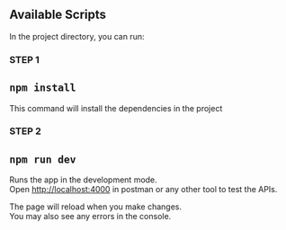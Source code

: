## Available Scripts

In the project directory, you can run:

### STEP 1

## `npm install`

This command will install the dependencies in the project

### STEP 2

## `npm run dev`

Runs the app in the development mode.\
Open [http://localhost:4000](http://localhost:4000) in postman or any other tool to test the APIs.

The page will reload when you make changes.\
You may also see any errors in the console.
